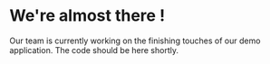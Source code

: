 # We're almost there !
Our team is currently working on the finishing touches of our demo application.  The code should be here shortly.
